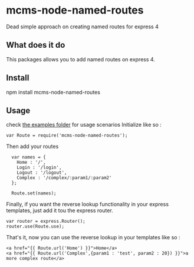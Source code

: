 mcms-node-named-routes
======================

Dead simple approach on creating named routes for express 4

## What does it do
This packages allows you to add named routes on express 4.

## Install
npm install mcms-node-named-routes

## Usage
check [the examples folder](https://github.com/mbouclas/mmcms-node-named-routes/tree/master/examples) for usage scenarios
Initialize like so :
```
var Route = require('mcms-node-named-routes');
```
Then add your routes

```
  var names = {
    Home : '/',
    Login : '/login',
    Logout : '/logout',
    Complex : '/complex/:param1/:param2'
  };

  Route.set(names);
```

Finally, if you want the reverse lookup functionality in your express templates, just add it tou the express router.

```
var router = express.Router();
router.use(Route.use);
```

That's it, now you can use the reverse lookup in your templates like so :

```
<a href="{{ Route.url('Home') }}">Home</a>
<a href="{{ Route.url('Complex',{param1 : 'test', param2 : 20}) }}">a more complex route</a>
```
